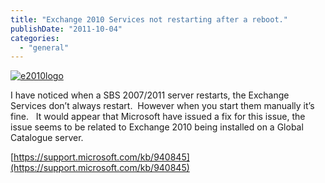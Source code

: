```yaml
---
title: "Exchange 2010 Services not restarting after a reboot."
publishDate: "2011-10-04"
categories: 
  - "general"
---
```


[![e2010logo](https://ramblinggeek.co.uk/wp-content/uploads/2011/10/e2010logo_thumb1.jpg "e2010logo")](https://ramblinggeek.co.uk/wp-content/uploads/2011/10/e2010logo1.jpg)

I have noticed when a SBS 2007/2011 server restarts, the Exchange Services don’t always restart.  However when you start them manually it’s fine.   It would appear that Microsoft have issued a fix for this issue, the issue seems to be related to Exchange 2010 being installed on a Global Catalogue server.

[https://support.microsoft.com/kb/940845](https://support.microsoft.com/kb/940845)
